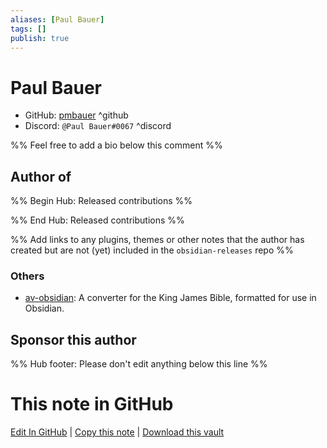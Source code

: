 ```yaml
---
aliases: [Paul Bauer]
tags: []
publish: true
---
```


# Paul Bauer

- GitHub: [pmbauer](https://github.com/pmbauer) ^github
- Discord: `@Paul Bauer#0067` ^discord

%% Feel free to add a bio below this comment %%

## Author of

%% Begin Hub: Released contributions %%

%% End Hub: Released contributions %%

%% Add links to any plugins, themes or other notes that the author has created but are not (yet) included in the `obsidian-releases` repo %%

<!--
### Unlisted plugins
-->

### Others

- [av-obsidian](https://github.com/pmbauer/av-obsidian): A converter for the King James Bible, formatted for use in Obsidian.

## Sponsor this author

<!-- - [[GitHub sponsors]]: [Sponsor @pmbauer on GitHub Sponsors](https://github.com/sponsors/pmbauer) ^github-sponsor-->
<!-- - [[Buy me a coffee]]: <https://> ^buy-me-a-coffee-->
<!-- - [[PayPal]]: <https://> ^paypal-->
<!-- - [[Patreon]]: <https://> ^patreon-->

<!--
## Follow this author
-->

<!-- - [[YouTube Channels|On YouTube]]: <https://> ^youtube-->
<!-- - Twitter: <https://> ^twitter-->
<!-- - ... -->

%% Hub footer: Please don't edit anything below this line %%

# This note in GitHub

<span class="git-footer">[Edit In GitHub](https://github.dev/obsidian-community/obsidian-hub/blob/main/01%20-%20Community/People/pmbauer.md "git-hub-edit-note") | [Copy this note](https://raw.githubusercontent.com/obsidian-community/obsidian-hub/main/01%20-%20Community/People/pmbauer.md "git-hub-copy-note") | [Download this vault](https://github.com/obsidian-community/obsidian-hub/archive/refs/heads/main.zip "git-hub-download-vault") </span>
